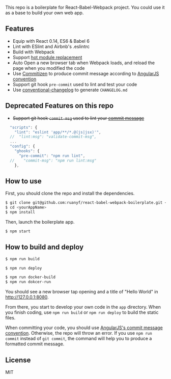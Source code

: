 This repo is a boilerplate for React-Babel-Webpack project. You could use it as a base to build your own web app.

## Features

- Equip with React 0.14, ES6 & Babel 6
- Lint with ESlint and Airbnb's .eslintrc
- Build with Webpack
- Support [hot module replacement](https://webpack.github.io/docs/hot-module-replacement.html)
- Auto Open a new browser tab when Webpack loads, and reload the page when you modified the code
- Use [Commitizen](https://github.com/commitizen/cz-cli) to produce commit message according to [AngularJS convention](https://github.com/angular/angular.js/blob/master/CONTRIBUTING.md#-git-commit-guidelines)
- Support git hook `pre-commit` used to lint and test your code
- Use [conventional-changelog](https://github.com/ajoslin/conventional-changelog) to generate `CHANGELOG.md`

## Deprecated Features on this repo
- ~~Support git hook `commit-msg` used to lint your [commit message](https://github.com/kentcdodds/validate-commit-msg)~~

```js
  "scripts": {
    "lint": "eslint 'app/**/*.@(js|jsx)'",
  //  "lint:msg": "validate-commit-msg",
  ...
  "config": {
    "ghooks": {
      "pre-commit": "npm run lint",
  //    "commit-msg": "npm run lint:msg"
    },
```

## How to use

First, you should clone the repo and install the dependencies.

```bash
$ git clone git@github.com:ruanyf/react-babel-webpack-boilerplate.git <yourAppName>
$ cd <yourAppName>
$ npm install
```

Then, launch the boilerplate app.

```bash
$ npm start
```

## How to build and deploy

```bash
$ npm run build
```

```bash
$ npm run deploy
```

```bash
$ npm run docker-build
$ npm run dokcer-run
```

You should see a new browser tap opening and a title of "Hello World" in http://127.0.0.1:8080.

From there, you start to develop your own code in the `app` directory. When you finish coding, use `npm run build` or `npm run deploy` to build the static files.

When committing your code, you should use [AngularJS's commit message convention](https://github.com/angular/angular.js/blob/master/CONTRIBUTING.md#-git-commit-guidelines). Otherwise, the repo will throw an error. If you use `npm run commit` instead of `git commit`, the command will help you to produce a formatted commit message.

## License

MIT
